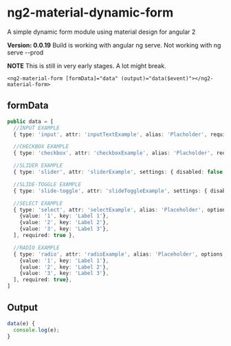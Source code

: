 # ng2-material-dynamic-form
A simple dynamic form module using material design for angular 2

**Version: 0.0.19**
Build is working with angular ng serve.
Not working with ng serve --prod

**NOTE**
This is still in very early stages. A lot might break.

`<ng2-material-form [formData]="data" (output)="data($event)"></ng2-material-form>`

## formData

```typescript
public data = [
  //INPUT EXAMPLE
  { type: 'input', attr: 'inputTextExample', alias: 'Placholder', required: true },

  //CHECKBOX EXAMPLE
  { type: 'checkbox', attr: 'checkboxExample', alias: 'Placholder', required: true },

  //SLIDER EXAMPLE
  { type: 'slider', attr: 'sliderExample', settings: { disabled: false, invert: false, max: 10, min: 1, step: 1, thumbLabel: true, tickInterval: 10, vertical: false }, required: true },

  //SLIDE-TOGGLE EXAMPLE
  { type: 'slide-toggle', attr: 'slideToggleExample', settings: { disabled: false, checked: false }, alias: 'Placholder', required: true },

  //SELECT EXAMPLE
  { type: 'select', attr: 'selectExample', alias: 'Placeholder', options: [
    {value: '1', key: 'Label 1'},
    {value: '2', key: 'Label 2'},
    {value: '3', key: 'Label 3'},
  ], required: true },

  //RADIO EXAMPLE
  { type: 'radio', attr: 'radioExample', alias: 'Placeholder', options: [
    {value: '1', key: 'Label 1'},
    {value: '2', key: 'Label 2'},
    {value: '3', key: 'Label 3'},
  ], required: true},
]
```

## Output

```typescript
data(e) {
  console.log(e);
}
```
